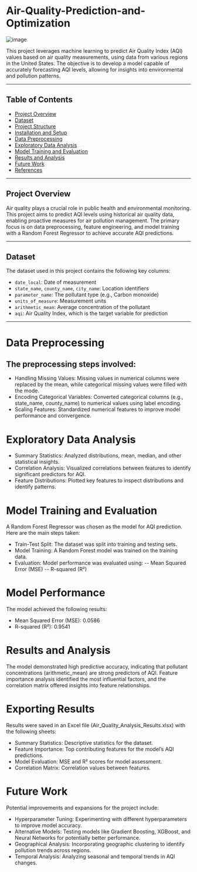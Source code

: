 # Air-Quality-Prediction-and-Optimization

![image](https://github.com/user-attachments/assets/a39def89-cd00-4152-9244-7bff7aaa1a76)



This project leverages machine learning to predict Air Quality Index (AQI) values based on air quality measurements, using data from various regions in the United States. The objective is to develop a model capable of accurately forecasting AQI levels, allowing for insights into environmental and pollution patterns.

---

## Table of Contents

- [Project Overview](#project-overview)
- [Dataset](#dataset)
- [Project Structure](#project-structure)
- [Installation and Setup](#installation-and-setup)
- [Data Preprocessing](#data-preprocessing)
- [Exploratory Data Analysis](#exploratory-data-analysis)
- [Model Training and Evaluation](#model-training-and-evaluation)
- [Results and Analysis](#results-and-analysis)
- [Future Work](#future-work)
- [References](#references)

---

## Project Overview

Air quality plays a crucial role in public health and environmental monitoring. This project aims to predict AQI levels using historical air quality data, enabling proactive measures for air pollution management. The primary focus is on data preprocessing, feature engineering, and model training with a Random Forest Regressor to achieve accurate AQI predictions.

---

## Dataset

The dataset used in this project contains the following key columns:

- `date_local`: Date of measurement
- `state_name`, `county_name`, `city_name`: Location identifiers
- `parameter_name`: The pollutant type (e.g., Carbon monoxide)
- `units_of_measure`: Measurement units
- `arithmetic_mean`: Average concentration of the pollutant
- `aqi`: Air Quality Index, which is the target variable for prediction

---

# Data Preprocessing

## The preprocessing steps involved:
- Handling Missing Values: Missing values in numerical columns were replaced by the mean, while categorical missing values were filled with the mode.
- Encoding Categorical Variables: Converted categorical columns (e.g., state_name, county_name) to numerical values using label encoding.
- Scaling Features: Standardized numerical features to improve model performance and convergence.

# Exploratory Data Analysis
- Summary Statistics: Analyzed distributions, mean, median, and other statistical insights.
- Correlation Analysis: Visualized correlations between features to identify significant predictors for AQI.
- Feature Distributions: Plotted key features to inspect distributions and identify patterns.

# Model Training and Evaluation
A Random Forest Regressor was chosen as the model for AQI prediction. Here are the main steps taken:

- Train-Test Split: The dataset was split into training and testing sets.
- Model Training: A Random Forest model was trained on the training data.
- Evaluation: Model performance was evaluated using:
-- Mean Squared Error (MSE)
-- R-squared (R²)

# Model Performance
The model achieved the following results:

- Mean Squared Error (MSE): 0.0586
- R-squared (R²): 0.9541

# Results and Analysis
The model demonstrated high predictive accuracy, indicating that pollutant concentrations (arithmetic_mean) are strong predictors of AQI. Feature importance analysis identified the most influential factors, and the correlation matrix offered insights into feature relationships.

# Exporting Results
Results were saved in an Excel file (Air_Quality_Analysis_Results.xlsx) with the following sheets:

- Summary Statistics: Descriptive statistics for the dataset.
- Feature Importance: Top contributing features for the model’s AQI predictions.
- Model Evaluation: MSE and R² scores for model assessment.
- Correlation Matrix: Correlation values between features.

# Future Work
Potential improvements and expansions for the project include:
- Hyperparameter Tuning: Experimenting with different hyperparameters to improve model accuracy.
- Alternative Models: Testing models like Gradient Boosting, XGBoost, and Neural Networks for potentially better performance.
- Geographical Analysis: Incorporating geographic clustering to identify pollution trends across regions.
- Temporal Analysis: Analyzing seasonal and temporal trends in AQI changes.
